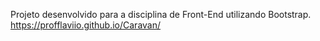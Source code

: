 Projeto desenvolvido para a disciplina de Front-End utilizando Bootstrap.
https://profflaviio.github.io/Caravan/
